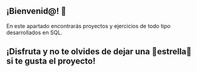 ## ¡Bienvenid@! 👋

En este apartado encontrarás proyectos y ejercicios de todo tipo desarrollados en SQL.

## ¡Disfruta y no te olvides de dejar una 🌟estrella🌟 si te gusta el proyecto!

